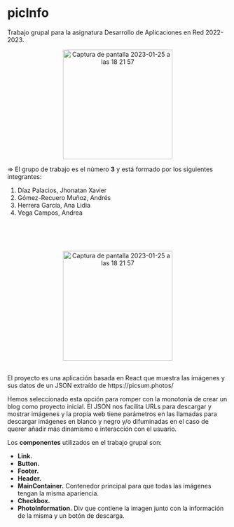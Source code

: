 # picInfo
Trabajo grupal para la asignatura Desarrollo de Aplicaciones en Red 2022-2023.<br>

<p align="center">
<img width="250" alt="Captura de pantalla 2023-01-25 a las 18 21 57" src="https://user-images.githubusercontent.com/47559101/214635877-f5f6ed9b-c013-42f6-9913-dc500631b446.png"> 
</p>

=>
El grupo de trabajo es el número <b>3</b> y está formado por los siguientes integrantes:
<ol>
<li>Díaz Palacios, Jhonatan Xavier</li>
  <li>Gómez-Recuero Muñoz, Andrés</li>
  <li>Herrera García, Ana Lidia</li>
  <li>Vega Campos, Andrea</li>
</ol>
<br>
<br>
<br>

<p align="center">
<img width="250" alt="Captura de pantalla 2023-01-25 a las 18 21 57" src="https://user-images.githubusercontent.com/47559101/214636120-e4b64f9e-06bc-451d-a2c5-25c70423e2e0.png"></p><br>
El proyecto es una aplicación basada en React que muestra las imágenes y sus datos de un JSON extraído de https://picsum.photos/


Hemos seleccionado esta opción para romper con la monotonía de crear un blog como proyecto inicial. El JSON nos facilita URLs para descargar y mostrar imágenes y la propia web tiene parámetros en las llamadas para descargar imágenes en blanco y negro y/o difuminadas en el caso de querer añadir más dinamismo e interacción con el usuario.

Los <b>componentes</b> utilizados en el trabajo grupal son:
 - <b>Link.</b>
 - <b>Button.</b>
 - <b>Footer.</b>
 - <b>Header.</b>
 - <b>MainContainer.</b> Contenedor principal para que todas las imágenes tengan la misma apariencia.
 - <b>Checkbox.</b>
 - <b>PhotoInformation.</b> Div que contiene la imagen junto con la información de la misma y un botón de descarga. 

